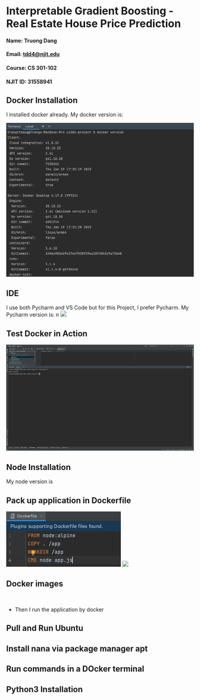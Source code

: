 # Interpretable Gradient Boosting - Real Estate House Price Prediction

#### Name: Truong Dang
#### Email: tdd4@njit.edu
#### Course: CS 301-102
#### NJIT ID: 31558941

## Docker Installation
I installed docker already. My docker version is: 

![](img/1_docker_version.png)

## IDE
I use both Pycharm and VS Code but for this Project, I prefer Pycharm. My Pycharm version is: n
![](img/3_pycharm_version.png)

## Test Docker in Action
![](img/2_docer_action.png)

## Node Installation
My node version is
![]()

## Pack up application in Dockerfile

![](img/4_dockerfile.png)
![](img/5_docker_bui;d.png)

## Docker images
![]()

- Then I run the application by docker
![]()

## Pull and Run Ubuntu


## Install nana via package manager apt

## Run commands in a DOcker terminal

## Python3 Installation